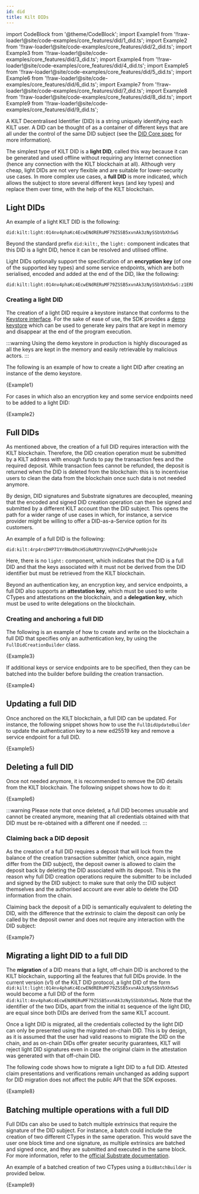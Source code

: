 ```yaml
---
id: did
title: Kilt DIDs
---
```

import CodeBlock from '@theme/CodeBlock';
import Example1 from '!!raw-loader!@site/code-examples/core_features/did/1_did.ts';
import Example2 from '!!raw-loader!@site/code-examples/core_features/did/2_did.ts';
import Example3 from '!!raw-loader!@site/code-examples/core_features/did/3_did.ts';
import Example4 from '!!raw-loader!@site/code-examples/core_features/did/4_did.ts';
import Example5 from '!!raw-loader!@site/code-examples/core_features/did/5_did.ts';
import Example6 from '!!raw-loader!@site/code-examples/core_features/did/6_did.ts';
import Example7 from '!!raw-loader!@site/code-examples/core_features/did/7_did.ts';
import Example8 from '!!raw-loader!@site/code-examples/core_features/did/8_did.ts';
import Example9 from '!!raw-loader!@site/code-examples/core_features/did/9_did.ts';

A KILT Decentralised Identifier (DID) is a string uniquely identifying each KILT user. A DID can be thought of as a container of different keys that are all under the control of the same DID subject (see the [DID Core spec](https://www.w3.org/TR/did-core/) for more information).

The simplest type of KILT DID is a **light DID**, called this way because it can be generated and used offline without requiring any Internet connection (hence any connection with the KILT blockchain at all). Although very cheap, light DIDs are not very flexible and are suitable for lower-security use cases. In more complex use cases, a **full DID** is more indicated, which allows the subject to store several different keys (and key types) and replace them over time, with the help of the KILT blockchain.

## Light DIDs

An example of a light KILT DID is the following:

```
did:kilt:light:014nv4phaKc4EcwENdRERuMF79ZSSB5xvnAk3zNySSbVbXhSwS
```

Beyond the standard prefix `did:kilt:`, the `light:` component indicates that this DID is a light DID, hence it can be resolved and utilised offline.

Light DIDs optionally support the specification of an **encryption key** (of one of the supported key types) and some service endpoints, which are both serialised, encoded and added at the end of the DID, like the following:

```
did:kilt:light:014nv4phaKc4EcwENdRERuMF79ZSSB5xvnAk3zNySSbVbXhSwS:z1ERkVVjngcarMbJn6YssB1PYULescQneSSEfCTJwYbzT2aK8fzH5WPsp3G4UVuLWWfsTayketnFV74YCnyboHBUvqEs6J8jdYY5dK2XeqCCs653Sf9XVH4RN2WvPrDFZXzzKf3KigvcaE7kkaEwLZvcas3U1M2ZDZCajDG71winwaRNrDtcqkJL9V6Q5yKNWRacw7hJ58d
```

### Creating a light DID

The creation of a light DID require a keystore instance that conforms to the [Keystore interface](https://github.com/kiltprotocol/sdk-js/blob/develop/packages/types/src/Keystore.ts). For the sake of ease of use, the SDK provides a [demo keystore](https://github.com/kiltprotocol/sdk-js/blob/develop/packages/did/src/DemoKeystore/DemoKeystore.ts) which can be used to generate key pairs that are kept in memory and disappear at the end of the program execution.

:::warning
Using the demo keystore in production is highly discouraged as all the keys are kept in the memory and easily retrievable by malicious actors.
:::

The following is an example of how to create a light DID after creating an instance of the demo keystore.

<CodeBlock className="language-js">
  {Example1}
</CodeBlock>

For cases in which also an encryption key and some service endpoints need to be added to a light DID:

<CodeBlock className="language-js">
  {Example2}
</CodeBlock>

## Full DIDs

As mentioned above, the creation of a full DID requires interaction with the KILT blockchain. Therefore, the DID creation operation must be submitted by a KILT address with enough funds to pay the transaction fees and the required deposit.
While transaction fees cannot be refunded, the deposit is returned when the DID is deleted from the blockchain: this is to incentivise users to clean the data from the blockchain once such data is not needed anymore.

By design, DID signatures and Substrate signatures are decoupled, meaning that the encoded and signed DID creation operation can then be signed and submitted by a different KILT account than the DID subject. This opens the path for a wider range of use cases in which, for instance, a service provider might be willing to offer a DID-as-a-Service option for its customers.

An example of a full DID is the following:

```
did:kilt:4rp4rcDHP71YrBNvDhcH5iRoM3YzVoQVnCZvQPwPom9bjo2e
```

Here, there is no `light:` component, which indicates that the DID is a full DID and that the keys associated with it must not be derived from the DID identifier but must be retrieved from the KILT blockchain.

Beyond an authentication key, an encryption key, and service endpoints, a full DID also supports an **attestation key**, which must be used to write CTypes and attestations on the blockchain, and a **delegation key**, which must be used to write delegations on the blockchain.

### Creating and anchoring a full DID

The following is an example of how to create and write on the blockchain a full DID that specifies only an authentication key, by using the `FullDidCreationBuilder` class.

<CodeBlock className="language-js">
  {Example3}
</CodeBlock>

If additional keys or service endpoints are to be specified, then they can be batched into the builder before building the creation transaction.

<CodeBlock className="language-js">
  {Example4}
</CodeBlock>

## Updating a full DID

Once anchored on the KILT blockchain, a full DID can be updated. For instance, the following snippet shows how to use the `FullDidUpdateBuilder` to update the authentication key to a new ed25519 key and remove a service endpoint for a full DID.

<CodeBlock className="language-js">
  {Example5}
</CodeBlock>

## Deleting a full DID

Once not needed anymore, it is recommended to remove the DID details from the KILT blockchain. The following snippet shows how to do it:

<CodeBlock className="language-js">
  {Example6}
</CodeBlock>

:::warning
Please note that once deleted, a full DID becomes unusable and cannot be created anymore, meaning that all credentials obtained with that DID must be re-obtained with a different one if needed.
:::

### Claiming back a DID deposit

As the creation of a full DID requires a deposit that will lock from the balance of the creation transaction submitter (which, once again, might differ from the DID subject), the deposit owner is allowed to claim the deposit back by deleting the DID associated with its deposit. This is the reason why full DID creation operations require the submitter to be included and signed by the DID subject: to make sure that only the DID subject themselves and the authorised account are ever able to delete the DID information from the chain.

Claiming back the deposit of a DID is semantically equivalent to deleting the DID, with the difference that the extrinsic to claim the deposit can only be called by the deposit owner and does not require any interaction with the DID subject:

<CodeBlock className="language-js">
  {Example7}
</CodeBlock>

## Migrating a light DID to a full DID

The **migration** of a DID means that a light, off-chain DID is anchored to the KILT blockchain, supporting all the features that full DIDs provide. In the current version (v1) of the KILT DID protocol, a light DID of the form `did:kilt:light:014nv4phaKc4EcwENdRERuMF79ZSSB5xvnAk3zNySSbVbXhSwS` would become a full DID of the form `did:kilt:4nv4phaKc4EcwENdRERuMF79ZSSB5xvnAk3zNySSbVbXhSwS`. Note that the identifier of the two DIDs, apart from the initial `01` sequence of the light DID, are equal since both DIDs are derived from the same KILT account.

Once a light DID is migrated, all the credentials collected by the light DID can only be presented using the migrated on-chain DID. This is by design, as it is assumed that the user had valid reasons to migrate the DID on the chain, and as on-chain DIDs offer greater security guarantees, KILT will reject light DID signatures even in case the original claim in the attestation was generated with that off-chain DID.

The following code shows how to migrate a light DID to a full DID. Attested claim presentations and verifications remain unchanged as adding support for DID migration does not affect the public API that the SDK exposes.

<CodeBlock className="language-js">
  {Example8}
</CodeBlock>

## Batching multiple operations with a full DID

Full DIDs can also be used to batch multiple extrinsics that require the signature of the DID subject.
For instance, a batch could include the creation of two different CTypes in the same operation. This would save the user one block time and one signature, as multiple extrinsics are batched and signed once, and they are submitted and executed in the same block. For more information, refer to the [official Substrate documentation](https://paritytech.github.io/substrate/master/pallet_utility/pallet/struct.Pallet.html).

An example of a batched creation of two CTypes using a `DidBatchBuilder` is provided below.

<CodeBlock className="language-js">
  {Example9}
</CodeBlock>
